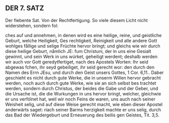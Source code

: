 <!-- Seite 277 -->

DER 7. SATZ
-----------


Der fiebente Sat.
     Von der Rechtfertigung. 
So viele diesem Licht nicht widerstehen, sondern fol: 

ches auf und annehmen, in denen wird es eine heilige, 
reine, und geistliche Geburt, welche Heiligkeit, Ges 
rechtigkeit, Reinigkeit und alle andere Gott wohlges 
fållige und selige Früchte hervor bringt; und gleichs 
wie wir durch diese heilige Geburt, nåmlich JE: 
fum Christuni, der in uns eine Gesialt gewinnt, 
und sein Werk in uns wúrket, geheiligt werdent; 
deshalb werden wir auch vor Gott geredytfertiget, 
nach des Apostels Worten: Ihr seid abgewas 
fchen, ihr seyd gebeiliget, ihr seid gerecht wor: 
den durch den Namen des Errn JEsu, und 
durch den Geist unsers Gottes, 1 Cor. 6,11.. 
Daber geschieht es nicht durch gute Werke, die 
in unserm Willen hervor gebracht werden, noch 
auch durch gute Werke, wie sie an sich selbst bes 
trachtet werden, sondern durch Christus, der 
beides die Gabe und der Geber, und die Ursache ist, 
die die Wurkungen in uns hervor bringt, welcher, 
gleichwie er uns verfólnet hat, weil wir noch Feins 
de waren, uns auch nach seiner Weisheit selig, und 
auf diese Weise gerecht macht, wie eben dieser 
 Apostel anderwärts saget: riach seiner Barms 
herzigkeit machte er uns selig, durch das Bad 
der Wiedergeburt und Erneuerung des beilis 
gen Geistes, Tit. 3,5. 

